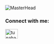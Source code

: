 ![MasterHead](https://media.giphy.com/media/mHjjxCf4MOqsw/giphy.gif)
<h3 align="left">Connect with me:</h3>
<p align="left">
<a href="https://linkedin.com/in/tunahan-ugrasir" target="blank"><img align="center" src="https://raw.githubusercontent.com/rahuldkjain/github-profile-readme-generator/master/src/images/icons/Social/linked-in-alt.svg" alt="tunahan-ugrasir" height="30" width="40" /></a>
</p>
